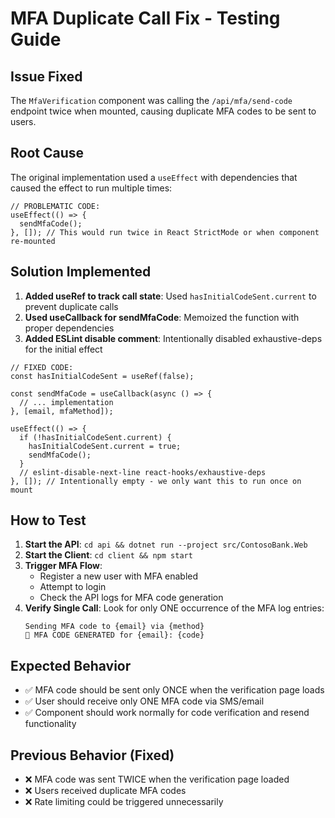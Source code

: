 # MFA Duplicate Call Fix - Testing Guide

## Issue Fixed
The `MfaVerification` component was calling the `/api/mfa/send-code` endpoint twice when mounted, causing duplicate MFA codes to be sent to users.

## Root Cause
The original implementation used a `useEffect` with dependencies that caused the effect to run multiple times:
```tsx
// PROBLEMATIC CODE:
useEffect(() => {
  sendMfaCode();
}, []); // This would run twice in React StrictMode or when component re-mounted
```

## Solution Implemented
1. **Added useRef to track call state**: Used `hasInitialCodeSent.current` to prevent duplicate calls
2. **Used useCallback for sendMfaCode**: Memoized the function with proper dependencies
3. **Added ESLint disable comment**: Intentionally disabled exhaustive-deps for the initial effect

```tsx
// FIXED CODE:
const hasInitialCodeSent = useRef(false);

const sendMfaCode = useCallback(async () => {
  // ... implementation
}, [email, mfaMethod]);

useEffect(() => {
  if (!hasInitialCodeSent.current) {
    hasInitialCodeSent.current = true;
    sendMfaCode();
  }
  // eslint-disable-next-line react-hooks/exhaustive-deps
}, []); // Intentionally empty - we only want this to run once on mount
```

## How to Test
1. **Start the API**: `cd api && dotnet run --project src/ContosoBank.Web`
2. **Start the Client**: `cd client && npm start`
3. **Trigger MFA Flow**:
   - Register a new user with MFA enabled
   - Attempt to login
   - Check the API logs for MFA code generation
4. **Verify Single Call**: Look for only ONE occurrence of the MFA log entries:
   ```
   Sending MFA code to {email} via {method}
   🔐 MFA CODE GENERATED for {email}: {code}
   ```

## Expected Behavior
- ✅ MFA code should be sent only ONCE when the verification page loads
- ✅ User should receive only ONE MFA code via SMS/email
- ✅ Component should work normally for code verification and resend functionality

## Previous Behavior (Fixed)
- ❌ MFA code was sent TWICE when the verification page loaded
- ❌ Users received duplicate MFA codes
- ❌ Rate limiting could be triggered unnecessarily
